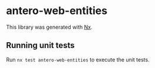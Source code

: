 # antero-web-entities

This library was generated with [Nx](https://nx.dev).

## Running unit tests

Run `nx test antero-web-entities` to execute the unit tests.
